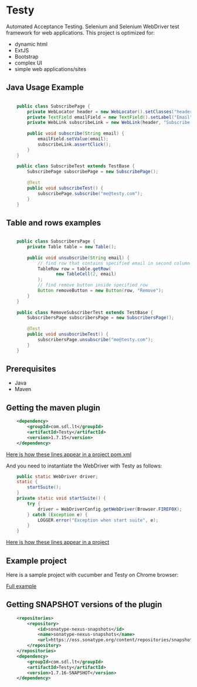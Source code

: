 Testy
=====

Automated Acceptance Testing.
Selenium and Selenium WebDriver test framework for web applications.
This project is optimized for:
- dynamic html
- ExtJS
- Bootstrap
- complex UI
- simple web applications/sites

Java Usage Example
------------------

```java

    public class SubscribePage {
        private WebLocator header = new WebLocator().setClasses("header");
        private TextField emailField = new TextField().setLabel("Email");
        private WebLink subscribeLink = new WebLink(header, "Subscribe now");
     
        public void subscribe(String email) {
            emailField.setValue(email);
            subscribeLink.assertClick();
        }
    }
    
    public class SubscribeTest extends TestBase {
        SubscribePage subscribePage = new SubscribePage();
     
        @Test
        public void subscribeTest() {
            subscribePage.subscribe("me@testy.com");
        }
    }
```

Table and rows examples
-----------------------

```java

    public class SubscribersPage {
        private Table table = new Table();
        
        public void unsubscribe(String email) {
            // find row that contains specified email in second column
            TableRow row = table.getRow(
                   new TableCell(2, email)
            );
            // find remove button inside specified row
            Button removeButton = new Button(row, "Remove");
        }
    }
    
    public class RemoveSubscriberTest extends TestBase {
        SubscribersPage subscribersPage = new SubscribersPage();
     
        @Test
        public void unsubscribeTest() {
            subscribersPage.unsubscribe("me@testy.com");
        }
    }
```

Prerequisites
-------------
- Java
- Maven

Getting the maven plugin
------------------------

```xml
    <dependency>
        <groupId>com.sdl.lt</groupId>
        <artifactId>Testy</artifactId>
        <version>1.7.15</version>
    </dependency>
```

[Here is how these lines appear in a project pom.xml](https://github.com/nmatei/cucumber-testy-tutorial/blob/master/pom.xml)

And you need to instantiate the WebDriver with Testy as follows:

```java
    public static WebDriver driver;
    static {
        startSuite();
    }
    private static void startSuite() {
        try {
            driver = WebDriverConfig.getWebDriver(Browser.FIREFOX);
        } catch (Exception e) {
            LOGGER.error("Exception when start suite", e);
        }
    }
```

[Here is how these lines appear in a project](https://github.com/nmatei/cucumber-testy-tutorial/blob/master/src/test/java/org/fasttrackit/util/TestBase.java)

Example project
---------------

Here is a sample project with cucumber and Testy on Chrome browser:

[Full example](https://github.com/nmatei/cucumber-testy-tutorial)


Getting SNAPSHOT versions of the plugin
---------------------------------------

```xml
    <repositories>
        <repository>
            <id>sonatype-nexus-snapshots</id>
            <name>sonatype-nexus-snapshots</name>
            <url>https://oss.sonatype.org/content/repositories/snapshots/</url>
        </repository>
    </repositories>
    <dependency>
        <groupId>com.sdl.lt</groupId>
        <artifactId>Testy</artifactId>
        <version>1.7.16-SNAPSHOT</version>
    </dependency>
```

